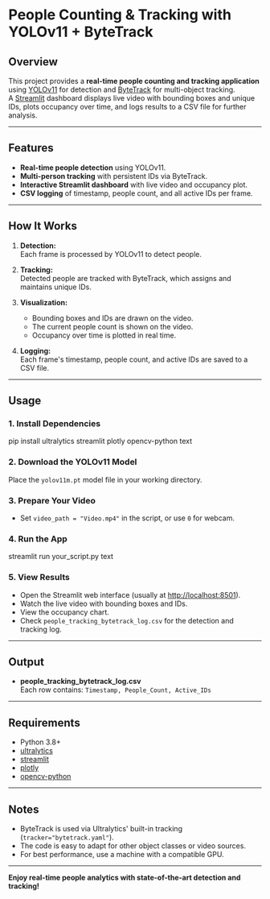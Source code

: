 # People Counting & Tracking with YOLOv11 + ByteTrack

## Overview

This project provides a **real-time people counting and tracking application** using [YOLOv11](https://github.com/ultralytics/ultralytics) for detection and [ByteTrack](https://github.com/ifzhang/ByteTrack) for multi-object tracking.  
A [Streamlit](https://streamlit.io/) dashboard displays live video with bounding boxes and unique IDs, plots occupancy over time, and logs results to a CSV file for further analysis.

---

## Features

- **Real-time people detection** using YOLOv11.
- **Multi-person tracking** with persistent IDs via ByteTrack.
- **Interactive Streamlit dashboard** with live video and occupancy plot.
- **CSV logging** of timestamp, people count, and all active IDs per frame.

---

## How It Works

1. **Detection:**  
   Each frame is processed by YOLOv11 to detect people.

2. **Tracking:**  
   Detected people are tracked with ByteTrack, which assigns and maintains unique IDs.

3. **Visualization:**  
   - Bounding boxes and IDs are drawn on the video.
   - The current people count is shown on the video.
   - Occupancy over time is plotted in real time.

4. **Logging:**  
   Each frame's timestamp, people count, and active IDs are saved to a CSV file.

---

## Usage

### 1. Install Dependencies

pip install ultralytics streamlit plotly opencv-python
text

### 2. Download the YOLOv11 Model

Place the `yolov11m.pt` model file in your working directory.

### 3. Prepare Your Video

- Set `video_path = "Video.mp4"` in the script, or use `0` for webcam.

### 4. Run the App

streamlit run your_script.py
text

### 5. View Results

- Open the Streamlit web interface (usually at [http://localhost:8501](http://localhost:8501)).
- Watch the live video with bounding boxes and IDs.
- View the occupancy chart.
- Check `people_tracking_bytetrack_log.csv` for the detection and tracking log.

---

## Output

- **people_tracking_bytetrack_log.csv**  
  Each row contains: `Timestamp, People_Count, Active_IDs`

---

## Requirements

- Python 3.8+
- [ultralytics](https://pypi.org/project/ultralytics/)
- [streamlit](https://pypi.org/project/streamlit/)
- [plotly](https://pypi.org/project/plotly/)
- [opencv-python](https://pypi.org/project/opencv-python/)

---

## Notes

- ByteTrack is used via Ultralytics' built-in tracking (`tracker="bytetrack.yaml"`).
- The code is easy to adapt for other object classes or video sources.
- For best performance, use a machine with a compatible GPU.

---

**Enjoy real-time people analytics with state-of-the-art detection and tracking!**